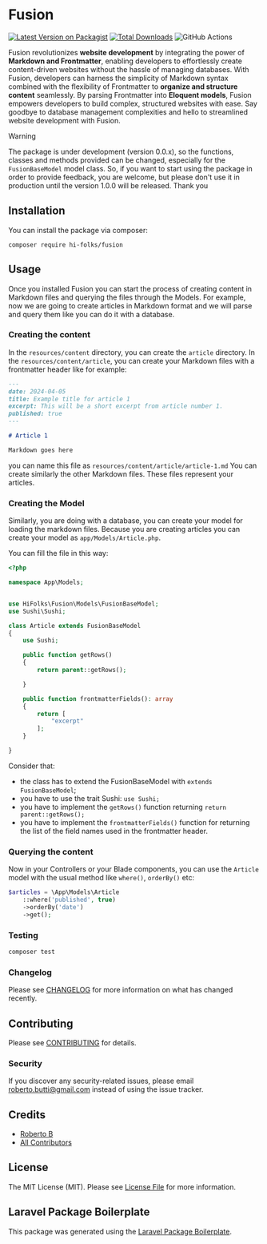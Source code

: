 # Fusion

[![Latest Version on Packagist](https://img.shields.io/packagist/v/hi-folks/fusion.svg?style=flat-square)](https://packagist.org/packages/hi-folks/fusion)
[![Total Downloads](https://img.shields.io/packagist/dt/hi-folks/fusion.svg?style=flat-square)](https://packagist.org/packages/hi-folks/fusion)
![GitHub Actions](https://github.com/hi-folks/fusion/actions/workflows/main.yml/badge.svg)

Fusion revolutionizes **website development** by integrating the power of **Markdown and Frontmatter**, enabling developers to effortlessly create content-driven websites without the hassle of managing databases. With Fusion, developers can harness the simplicity of Markdown syntax combined with the flexibility of Frontmatter to **organize and structure content** seamlessly.
By parsing Frontmatter into **Eloquent models**, Fusion empowers developers to build complex, structured websites with ease. Say goodbye to database management complexities and hello to streamlined website development with Fusion.

> [!WARNING]
> The package is under development (version 0.0.x), so the functions, classes and methods provided can be changed, especially for the `FusionBaseModel` model class. So, if you want to start using the package in order to provide feedback, you are welcome, but please don't use it in production until the version 1.0.0 will be released. Thank you

## Installation

You can install the package via composer:

```shell
composer require hi-folks/fusion
```

## Usage

Once you installed Fusion you can start the process of creating content in Markdown files and querying the files through the Models.
For example, now we are going to create articles in Markdown format and we will parse and query them like you can do it with a database.

### Creating the content
In the `resources/content` directory, you can create the `article` directory.
In the `resources/content/article`, you can create your Markdown files with a frontmatter header like for example:

```markdown
---
date: 2024-04-05
title: Example title for article 1
excerpt: This will be a short excerpt from article number 1.
published: true
---

# Article 1

Markdown goes here
```

you can name this file as `resources/content/article/article-1.md`
You can create similarly the other Markdown files. These files represent your articles.

### Creating the Model
Similarly, you are doing with a database, you can create your model for loading the markdown files.
Because you are creating articles you can create your model as `app/Models/Article.php`.

You can fill the file in this way:

```php
<?php

namespace App\Models;


use HiFolks\Fusion\Models\FusionBaseModel;
use Sushi\Sushi;

class Article extends FusionBaseModel
{
    use Sushi;

    public function getRows()
    {
        return parent::getRows();

    }

    public function frontmatterFields(): array
    {
        return [
            "excerpt"
        ];
    }

}

```
Consider that:
- the class has to extend the FusionBaseModel with `extends FusionBaseModel`;
- you have to use the trait Sushi: `use Sushi;`
- you have to implement the `getRows()` function returning `return parent::getRows();`
- you have to implement the `frontmatterFields()` function for returning the list of the field names used in the frontmatter header.

### Querying the content
Now in your Controllers or your Blade components, you can use the `Article` model with the usual method like `where()`, `orderBy()` etc:

```php
$articles = \App\Models\Article
    ::where('published', true)
    ->orderBy('date')
    ->get();
```



### Testing

```bash
composer test
```

### Changelog

Please see [CHANGELOG](CHANGELOG.md) for more information on what has changed recently.

## Contributing

Please see [CONTRIBUTING](CONTRIBUTING.md) for details.

### Security

If you discover any security-related issues, please email roberto.butti@gmail.com instead of using the issue tracker.

## Credits

-   [Roberto B](https://github.com/roberto-butti)
-   [All Contributors](../../contributors)

## License

The MIT License (MIT). Please see [License File](LICENSE.md) for more information.

## Laravel Package Boilerplate

This package was generated using the [Laravel Package Boilerplate](https://laravelpackageboilerplate.com).
